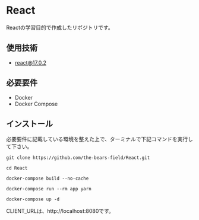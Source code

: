 # React

Reactの学習目的で作成したリポジトリです。

## 使用技術
- react@17.0.2

## 必要要件

- Docker
- Docker Compose

## インストール
必要要件に記載している環境を整えた上で、ターミナルで下記コマンドを実行して下さい。

```
git clone https://github.com/the-bears-field/React.git
```
```
cd React
```
```
docker-compose build --no-cache
```
```
docker-compose run --rm app yarn
```
```
docker-compose up -d
```
CLIENT_URLは、http://localhost:8080です。
